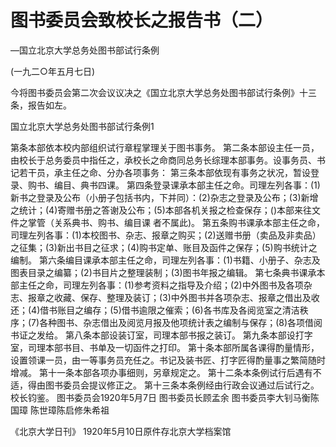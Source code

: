 # 图书委员会致校长之报告书（二）
—国立北京大学总务处图书部试行条例

(一九二○年五月七日)

今将图书委员会第二次会议议决之《国立北京大学总务处图书部试行条例》十三条，报告如左。

国立北京大学总务处图书部试行条例1

第条本部依本校内部组织试行章程掌理关于图书事务。
第二条本部设主任一员，由校长于总务委员中指任之，承校长之命商同总务长综理本部事务。设事务员、书记若干员，承主任之命、分办各项事务：
第三条本部依现有事务之状况，暂设登录、购书、编目、典书四课。
第四条登录课承本部主任之命。司理左列各事：(1)新书之登录及公布（小册子包括书内，下并同）：(2)杂志之登录及公布；(3)新增之统计；(4)寄赠书册之答谢及公布；(5)本部各机关报之检查保存；()本部来往文件之掌管（关系典书、购书、编目课
者不属此)。
第五条购书课承本部主任之命，司理左列各事：(1)本校图书、杂志、报章之购买；(2)送赠书册（卖品及非卖品）之征集；(3)新出书目之征求；(4)购书定单、账目及函件之保存；(5)购书统计之编制。
第六条编目课承本部主任之命，司理左列各事：(1)书籍、小册子、杂志及图表目录之编纂；(2)书目片之整理装制；(3)图书年报之编辑。
第七条典书课承本部主任之命，司理左列各事：(1)参考资料之指导及介绍；(2)中外图书及各项杂志、报章之收藏、保存、整理及装订；(3)中外图书并各项杂志、报章之借出及收还；(4)借书账目之编存；(5)借书逾限之催索；(6)各书库及各阅览室之清洁秩序；(7)各种图书、杂志借出及阅览月报及他项统计表之编制与保存；(8)各项借阅书证之发给。
第八条本部设装订室，司理本部书报之装订。
第九条本部设打字室，司理本部书目、书单及一切函件之打印。
第十条本部所属各课得酌量情形，设置领课一员，由一等事务员充任之。书记及装书匠、打字匠得酌量事之繁简随时增减。
第十一条本部各项办事细则，另章规定之。
第十二条本条例试行后遇有不适，得由图书委员会提议修正之。
第十三条本条例经由行政会议通过后试行之。
校长钧鉴。
图书委员会1920年5月7日
图书委员长顾孟余
图书委员李大钊马衡陈国璋
陈世璋陈启修朱希祖

《北京大学日刊》
1920年5月10日原件存北京大学档案馆

